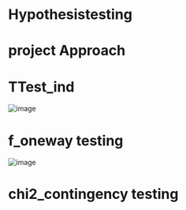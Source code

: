 # Hypothesistesting
# project Approach
# TTest_ind
![image](https://github.com/mandesandeep2002/Hypothesistesting/assets/143246393/9e923faf-be7b-4fbe-bb72-334c8a073409)
# f_oneway testing
![image](https://github.com/mandesandeep2002/Hypothesistesting/assets/143246393/126bfbdc-2e19-4669-b984-b0721093f9cb)
# chi2_contingency testing

 
